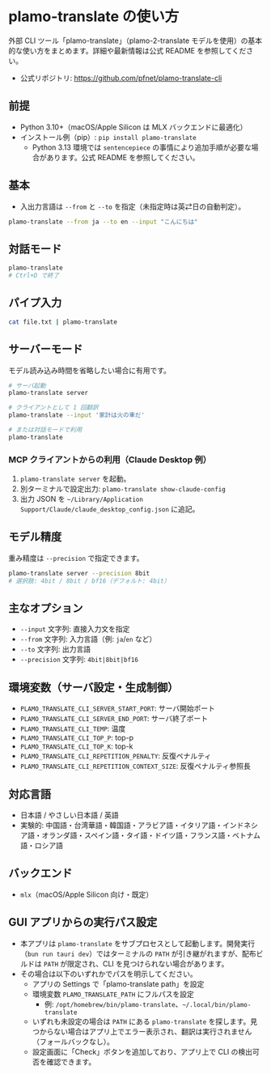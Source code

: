 # plamo-translate の使い方

外部 CLI ツール「plamo-translate」（plamo-2-translate モデルを使用）の基本的な使い方をまとめます。詳細や最新情報は公式 README を参照してください。

- 公式リポジトリ: https://github.com/pfnet/plamo-translate-cli

## 前提

- Python 3.10+（macOS/Apple Silicon は MLX バックエンドに最適化）
- インストール例（pip）: `pip install plamo-translate`
  - Python 3.13 環境では `sentencepiece` の事情により追加手順が必要な場合があります。公式 README を参照してください。

## 基本

- 入出力言語は `--from` と `--to` を指定（未指定時は英⇄日の自動判定）。

```sh
plamo-translate --from ja --to en --input "こんにちは"
```

## 対話モード

```sh
plamo-translate
# Ctrl+D で終了
```

## パイプ入力

```sh
cat file.txt | plamo-translate
```

## サーバーモード

モデル読み込み時間を省略したい場合に有用です。

```sh
# サーバ起動
plamo-translate server

# クライアントとして 1 回翻訳
plamo-translate --input '家計は火の車だ'

# または対話モードで利用
plamo-translate
```

### MCP クライアントからの利用（Claude Desktop 例）

1. `plamo-translate server` を起動。
2. 別ターミナルで設定出力: `plamo-translate show-claude-config`
3. 出力 JSON を `~/Library/Application Support/Claude/claude_desktop_config.json` に追記。

## モデル精度

重み精度は `--precision` で指定できます。

```sh
plamo-translate server --precision 8bit
# 選択肢: 4bit / 8bit / bf16（デフォルト: 4bit）
```

## 主なオプション

- `--input` 文字列: 直接入力文を指定
- `--from` 文字列: 入力言語（例: `ja`/`en` など）
- `--to` 文字列: 出力言語
- `--precision` 文字列: `4bit|8bit|bf16`

## 環境変数（サーバ設定・生成制御）

- `PLAMO_TRANSLATE_CLI_SERVER_START_PORT`: サーバ開始ポート
- `PLAMO_TRANSLATE_CLI_SERVER_END_PORT`: サーバ終了ポート
- `PLAMO_TRANSLATE_CLI_TEMP`: 温度
- `PLAMO_TRANSLATE_CLI_TOP_P`: top-p
- `PLAMO_TRANSLATE_CLI_TOP_K`: top-k
- `PLAMO_TRANSLATE_CLI_REPETITION_PENALTY`: 反復ペナルティ
- `PLAMO_TRANSLATE_CLI_REPETITION_CONTEXT_SIZE`: 反復ペナルティ参照長

## 対応言語

- 日本語 / やさしい日本語 / 英語
- 実験的: 中国語・台湾華語・韓国語・アラビア語・イタリア語・インドネシア語・オランダ語・スペイン語・タイ語・ドイツ語・フランス語・ベトナム語・ロシア語

## バックエンド

- `mlx`（macOS/Apple Silicon 向け・既定）

## GUI アプリからの実行パス設定

- 本アプリは `plamo-translate` をサブプロセスとして起動します。開発実行（`bun run tauri dev`）ではターミナルの `PATH` が引き継がれますが、配布ビルドは `PATH` が限定され、CLI を見つけられない場合があります。
- その場合は以下のいずれかでパスを明示してください。
  - アプリの Settings で「plamo-translate path」を設定
  - 環境変数 `PLAMO_TRANSLATE_PATH` にフルパスを設定
    - 例: `/opt/homebrew/bin/plamo-translate`、`~/.local/bin/plamo-translate`
  - いずれも未設定の場合は `PATH` にある `plamo-translate` を探します。見つからない場合はアプリ上でエラー表示され、翻訳は実行されません（フォールバックなし）。
  - 設定画面に「Check」ボタンを追加しており、アプリ上で CLI の検出可否を確認できます。
